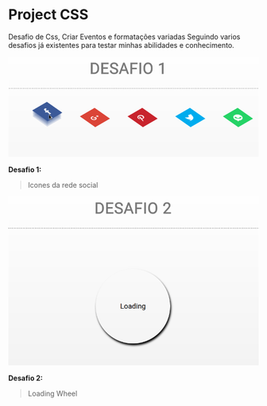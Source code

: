 # Project CSS
Desafio de Css, Criar Eventos e formatações variadas
Seguindo varios desafios já existentes para testar minhas abilidades e conhecimento.



![](Chalenge_1/def.gif)

**Desafio 1:**
> Icones da rede social 

![](Chalenge_2/def.gif)

**Desafio 2:**
> Loading Wheel
